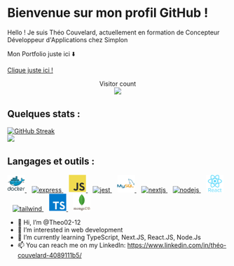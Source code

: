 # Bienvenue sur mon profil GitHub !

Hello ! Je suis Théo Couvelard, actuellement en formation de Concepteur Développeur d'Applications chez Simplon

Mon Portfolio juste ici ⬇️ <br>

<a href="https://nextjs-portfolio-red-beta.vercel.app/">Clique juste ici !</a>

<p align="center"> 
  Visitor count<br>
  <img src="https://profile-counter.glitch.me/theo02-12/count.svg" />
</p>

## Quelques stats :

[![GitHub Streak](https://streak-stats.demolab.com?user=Theo02-12&theme=tokyonight&locale=fr&exclude_days=Sun%2CSat)](https://git.io/streak-stats)<br/>
![](https://github-readme-stats.vercel.app/api/top-langs/?username=Theo02-12&theme=tokyonight&hide_border=false&include_all_commits=false&count_private=false&layout=compact)

## Langages et outils :

<p align="left"> 
  <a href="https://www.docker.com/" target="_blank" rel="noreferrer"> <img src="https://raw.githubusercontent.com/devicons/devicon/master/icons/docker/docker-original-wordmark.svg" alt="docker" width="40" height="40"/> </a>&nbsp;&nbsp;
  <a href="https://expressjs.com" target="_blank" rel="noreferrer"> <img src="https://w7.pngwing.com/pngs/925/447/png-transparent-express-js-node-js-javascript-mongodb-node-js-text-trademark-logo.png" alt="express" width="40" height="40"/> </a>&nbsp;&nbsp;
  <a href="https://developer.mozilla.org/en-US/docs/Web/JavaScript" target="_blank" rel="noreferrer"> <img src="https://raw.githubusercontent.com/devicons/devicon/master/icons/javascript/javascript-original.svg" alt="javascript" width="40" height="40"/> </a> &nbsp;&nbsp;
  <a href="https://jestjs.io" target="_blank" rel="noreferrer"> <img src="https://www.vectorlogo.zone/logos/jestjsio/jestjsio-icon.svg" alt="jest" width="40" height="40"/> </a>&nbsp;&nbsp;
  <a href="https://www.mysql.com/" target="_blank" rel="noreferrer"> <img src="https://raw.githubusercontent.com/devicons/devicon/master/icons/mysql/mysql-original-wordmark.svg" alt="mysql" width="40" height="40"/> </a>&nbsp;&nbsp;
  <a href="https://nextjs.org/" target="_blank" rel="noreferrer"> <img src="https://d2nir1j4sou8ez.cloudfront.net/wp-content/uploads/2021/12/nextjs-boilerplate-logo.png" alt="nextjs" width="40" height="40"/> </a> &nbsp;&nbsp;
  <a href="https://nodejs.org" target="_blank" rel="noreferrer"> <img src="https://w7.pngwing.com/pngs/493/735/png-transparent-node-js-javascript-express-js-mongodb-github-github-angle-text-logo-thumbnail.png" alt="nodejs" width="40" height="40"/> </a>&nbsp;&nbsp;
  <a href="https://reactjs.org/" target="_blank" rel="noreferrer"> <img src="https://raw.githubusercontent.com/devicons/devicon/master/icons/react/react-original-wordmark.svg" alt="react" width="40" height="40"/> </a>&nbsp;&nbsp;
  <a href="https://tailwindcss.com/" target="_blank" rel="noreferrer"> <img src="https://www.vectorlogo.zone/logos/tailwindcss/tailwindcss-icon.svg" alt="tailwind" width="40" height="40"/> </a>&nbsp;&nbsp;
  <a href="https://www.typescriptlang.org/" target="_blank" rel="noreferrer"> <img src="https://raw.githubusercontent.com/devicons/devicon/master/icons/typescript/typescript-original.svg" alt="typescript" width="40" height="40"/> </a>&nbsp;&nbsp;
  <a href="https://www.mongodb.com/" target="_blank" rel="noreferrer"> <img src="https://raw.githubusercontent.com/devicons/devicon/master/icons/mongodb/mongodb-original-wordmark.svg" alt="mongodb" width="40" height="40"/> </a>
</p>

- 👋 Hi, I’m @Theo02-12
- 👀 I’m interested in web development
- 🌱 I’m currently learning TypeScript, Next.JS, React.JS, Node.Js
- 📫 You can reach me on my LinkedIn: https://www.linkedin.com/in/théo-couvelard-4089111b5/

<!---
Theo02-12/Theo02-12 is a ✨ special ✨ repository because its `README.md` (this file) appears on your GitHub profile.
You can click the Preview link to take a look at your changes.
--->
